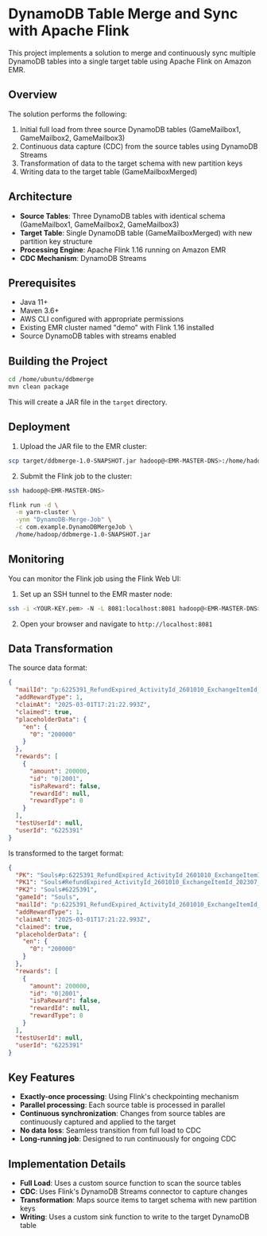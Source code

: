 # DynamoDB Table Merge and Sync with Apache Flink

This project implements a solution to merge and continuously sync multiple DynamoDB tables into a single target table using Apache Flink on Amazon EMR.

## Overview

The solution performs the following:

1. Initial full load from three source DynamoDB tables (GameMailbox1, GameMailbox2, GameMailbox3)
2. Continuous data capture (CDC) from the source tables using DynamoDB Streams
3. Transformation of data to the target schema with new partition keys
4. Writing data to the target table (GameMailboxMerged)

## Architecture

- **Source Tables**: Three DynamoDB tables with identical schema (GameMailbox1, GameMailbox2, GameMailbox3)
- **Target Table**: Single DynamoDB table (GameMailboxMerged) with new partition key structure
- **Processing Engine**: Apache Flink 1.16 running on Amazon EMR
- **CDC Mechanism**: DynamoDB Streams

## Prerequisites

- Java 11+
- Maven 3.6+
- AWS CLI configured with appropriate permissions
- Existing EMR cluster named "demo" with Flink 1.16 installed
- Source DynamoDB tables with streams enabled

## Building the Project

```bash
cd /home/ubuntu/ddbmerge
mvn clean package
```

This will create a JAR file in the `target` directory.

## Deployment

1. Upload the JAR file to the EMR cluster:

```bash
scp target/ddbmerge-1.0-SNAPSHOT.jar hadoop@<EMR-MASTER-DNS>:/home/hadoop/
```

2. Submit the Flink job to the cluster:

```bash
ssh hadoop@<EMR-MASTER-DNS>

flink run -d \
  -m yarn-cluster \
  -ynm "DynamoDB-Merge-Job" \
  -c com.example.DynamoDBMergeJob \
  /home/hadoop/ddbmerge-1.0-SNAPSHOT.jar
```

## Monitoring

You can monitor the Flink job using the Flink Web UI:

1. Set up an SSH tunnel to the EMR master node:

```bash
ssh -i <YOUR-KEY.pem> -N -L 8081:localhost:8081 hadoop@<EMR-MASTER-DNS>
```

2. Open your browser and navigate to `http://localhost:8081`

## Data Transformation

The source data format:
```json
{
  "mailId": "p:6225391_RefundExpired_ActivityId_2601010_ExchangeItemId_202307_RefundItemId_2001_UserId_6225391_1740849658663774996",
  "addRewardType": 1,
  "claimAt": "2025-03-01T17:21:22.993Z",
  "claimed": true,
  "placeholderData": {
    "en": {
      "0": "200000"
    }
  },
  "rewards": [
    {
      "amount": 200000,
      "id": "0|2001",
      "isPaReward": false,
      "rewardId": null,
      "rewardType": 0
    }
  ],
  "testUserId": null,
  "userId": "6225391"
}
```

Is transformed to the target format:
```json
{
  "PK": "Souls#p:6225391_RefundExpired_ActivityId_2601010_ExchangeItemId_202307_RefundItemId_2001_UserId_6225391_1740849658663774996",
  "PK1": "Souls#RefundExpired_ActivityId_2601010_ExchangeItemId_202307_RefundItemId_2001_UserId_6225391_1740849658663774996",
  "PK2": "Souls#6225391",
  "gameId": "Souls",
  "mailId": "p:6225391_RefundExpired_ActivityId_2601010_ExchangeItemId_202307_RefundItemId_2001_UserId_6225391_1740849658663774996",
  "addRewardType": 1,
  "claimAt": "2025-03-01T17:21:22.993Z",
  "claimed": true,
  "placeholderData": {
    "en": {
      "0": "200000"
    }
  },
  "rewards": [
    {
      "amount": 200000,
      "id": "0|2001",
      "isPaReward": false,
      "rewardId": null,
      "rewardType": 0
    }
  ],
  "testUserId": null,
  "userId": "6225391"
}
```

## Key Features

- **Exactly-once processing**: Using Flink's checkpointing mechanism
- **Parallel processing**: Each source table is processed in parallel
- **Continuous synchronization**: Changes from source tables are continuously captured and applied to the target
- **No data loss**: Seamless transition from full load to CDC
- **Long-running job**: Designed to run continuously for ongoing CDC

## Implementation Details

- **Full Load**: Uses a custom source function to scan the source tables
- **CDC**: Uses Flink's DynamoDB Streams connector to capture changes
- **Transformation**: Maps source items to target schema with new partition keys
- **Writing**: Uses a custom sink function to write to the target DynamoDB table
